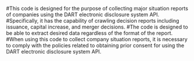 #This code is designed for the purpose of collecting major situation reports of companies using the DART electronic disclosure system API. 
#Specifically, it has the capability of crawling decision reports including issuance, capital increase, and merger decisions. 
#The code is designed to be able to extract desired data regardless of the format of the report. 
#When using this code to collect company situation reports, it is necessary to comply with the policies related to obtaining prior consent for using the DART electronic disclosure system API.
